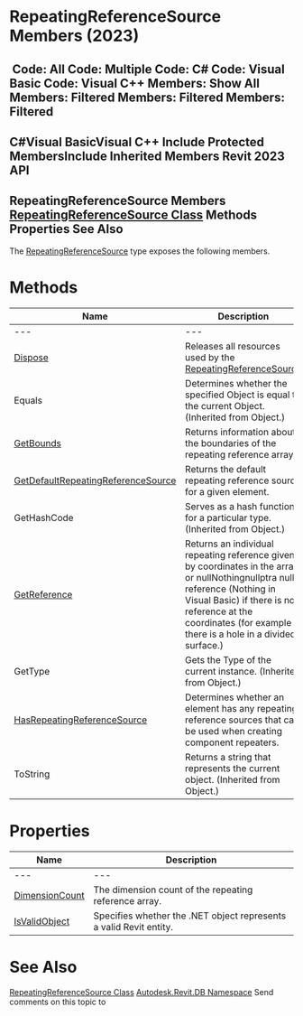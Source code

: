 # RepeatingReferenceSource Members (2023)

﻿
 Code: All Code: Multiple Code: C# Code: Visual Basic Code: Visual C++  Members: Show All Members: Filtered Members: Filtered Members: Filtered   
---  
C#Visual BasicVisual C++
Include Protected MembersInclude Inherited Members
Revit 2023 API  
---  
RepeatingReferenceSource Members  
[RepeatingReferenceSource Class](c1a3887e-0272-7dcb-bed3-85c807ec39a0.md "RepeatingReferenceSource Class") Methods Properties See Also  
---  
The [RepeatingReferenceSource](c1a3887e-0272-7dcb-bed3-85c807ec39a0.md "RepeatingReferenceSource Class") type exposes the following members.
# Methods
| Name | Description |
| --- | --- |
| --- | --- | --- |
| [Dispose](aa07145e-bace-7326-9e16-70a83d92a289.md "Dispose Method") | Releases all resources used by the [RepeatingReferenceSource](c1a3887e-0272-7dcb-bed3-85c807ec39a0.md "RepeatingReferenceSource Class") |
| Equals | Determines whether the specified Object is equal to the current Object. (Inherited from Object.) |
| [GetBounds](967a1bea-609d-0da3-c5ff-b37efbf45686.md "GetBounds Method") | Returns information about the boundaries of the repeating reference array. |
| [GetDefaultRepeatingReferenceSource](2f9772ee-a2ba-8b07-d480-5cef37a23edf.md "GetDefaultRepeatingReferenceSource Method") | Returns the default repeating reference source for a given element. |
| GetHashCode | Serves as a hash function for a particular type.  (Inherited from Object.) |
| [GetReference](e8d034c9-e440-4aab-7c6d-1ad80a509704.md "GetReference Method") | Returns an individual repeating reference given by coordinates in the array, or nullNothingnullptra null reference (Nothing in Visual Basic) if there is no reference at the coordinates (for example if there is a hole in a divided surface.) |
| GetType | Gets the Type of the current instance. (Inherited from Object.) |
| [HasRepeatingReferenceSource](e5abe003-f93b-b841-86cf-6129dab783ef.md "HasRepeatingReferenceSource Method") | Determines whether an element has any repeating reference sources that can be used when creating component repeaters. |
| ToString | Returns a string that represents the current object. (Inherited from Object.) |

# Properties
| Name | Description |
| --- | --- |
| --- | --- | --- |
| [DimensionCount](3a27bf10-faac-de5e-7473-2a83be9e3d57.md "DimensionCount Property") | The dimension count of the repeating reference array. |
| [IsValidObject](0ec943f5-0a4c-e751-4410-23a018eee60d.md "IsValidObject Property") | Specifies whether the .NET object represents a valid Revit entity. |

# See Also
[RepeatingReferenceSource Class](c1a3887e-0272-7dcb-bed3-85c807ec39a0.md "RepeatingReferenceSource Class")
[Autodesk.Revit.DB Namespace](87546ba7-461b-c646-cbb1-2cb8f5bff8b2.md "Autodesk.Revit.DB Namespace")
Send comments on this topic to 